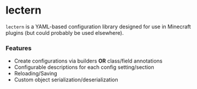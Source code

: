# lectern

`lectern` is a YAML-based configuration library designed for use in Minecraft plugins (but could probably be used elsewhere).

### Features
* Create configurations via builders **OR** class/field annotations
* Configurable descriptions for each config setting/section
* Reloading/Saving
* Custom object serialization/deserialization
